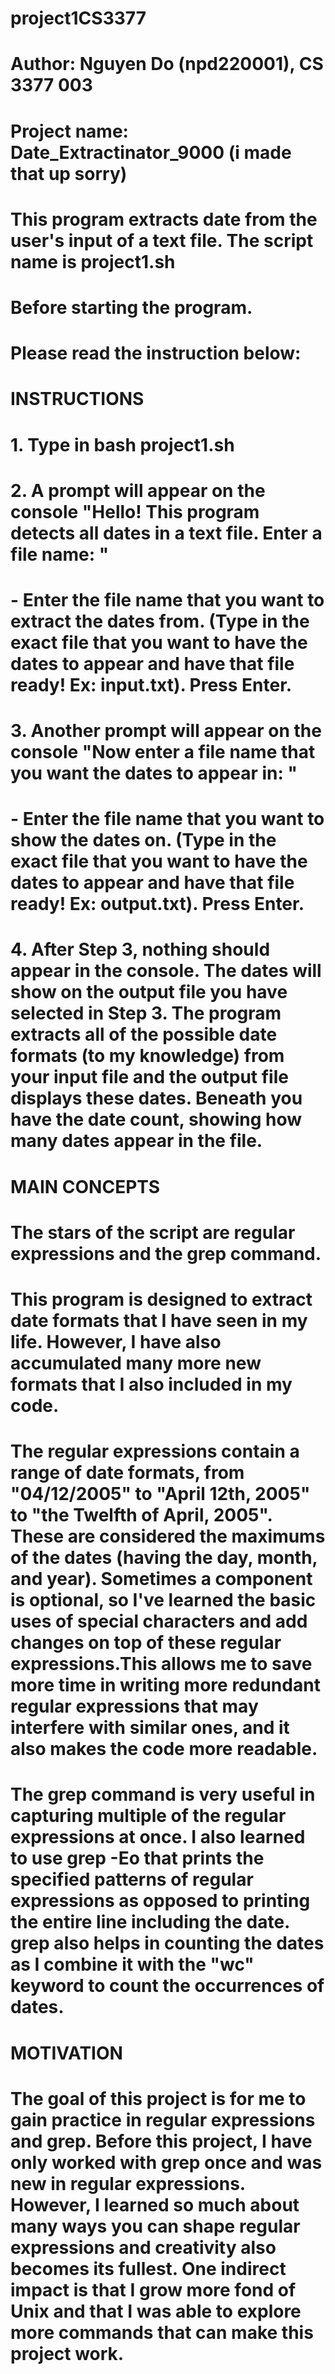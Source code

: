 # project1CS3377
# Author: Nguyen Do (npd220001), CS 3377 003
# Project name: Date_Extractinator_9000 (i made that up sorry)
# This program extracts date from the user's input of a text file. The script name is project1.sh
# Before starting the program.
# Please read the instruction below:
# INSTRUCTIONS
# 1. Type in bash project1.sh
# 2. A prompt will appear on the console "Hello! This program detects all dates in a text file. Enter a file name: "
#    - Enter the file name that you want to extract the dates from. (Type in the exact file that you want to have the dates to appear and have that file ready! Ex: input.txt). Press Enter.
# 3. Another prompt will appear on the console "Now enter a file name that you want the dates to appear in: "
#    - Enter the file name that you want to show the dates on. (Type in the exact file that you want to have the dates to appear and have that file ready! Ex: output.txt). Press Enter.
# 4. After Step 3, nothing should appear in the console. The dates will show on the output file you have selected in Step 3. The program extracts all of the possible date formats (to my knowledge) from your input file and the output file displays these dates. Beneath you have the date count, showing how many dates appear in the file.
#
#
#
# MAIN CONCEPTS
# The stars of the script are regular expressions and the grep command. 
# This program is designed to extract date formats that I have seen in my life. However, I have also accumulated many more new formats that I also included in my code.
# The regular expressions contain a range of date formats, from "04/12/2005" to "April 12th, 2005" to "the Twelfth of April, 2005". These are considered the maximums of the dates (having the day, month, and year). Sometimes a component is optional, so I've learned the basic uses of special characters and add changes on top of these regular expressions.This allows me to save more time in writing more redundant regular expressions that may interfere with similar ones, and it also makes the code more readable.
# The grep command is very useful in capturing multiple of the regular expressions at once. I also learned to use grep -Eo that prints the specified patterns of regular expressions as opposed to printing the entire line including the date. grep also helps in counting the dates as I combine it with the "wc" keyword to count the occurrences of dates.
# 
#
#
# MOTIVATION
# The goal of this project is for me to gain practice in regular expressions and grep. Before this project, I have only worked with grep once and was new in regular expressions. However, I learned so much about many ways you can shape regular expressions and creativity also becomes its fullest. One indirect impact is that I grow more fond of Unix and that I was able to explore more commands that can make this project work.
